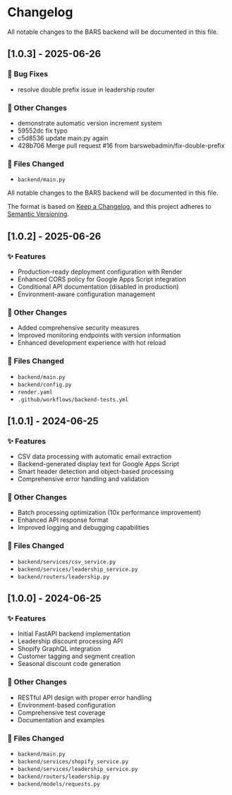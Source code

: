 # Changelog

All notable changes to the BARS backend will be documented in this file.

## [1.0.3] - 2025-06-26

### 🐛 Bug Fixes
- resolve double prefix issue in leadership router

### 🔧 Other Changes
- demonstrate automatic version increment system
- 59552dc fix typo
- c5d8536 update main.py again
- 428b706 Merge pull request #16 from barswebadmin/fix-double-prefix

### 📁 Files Changed
- `backend/main.py`



All notable changes to the BARS backend will be documented in this file.

The format is based on [Keep a Changelog](https://keepachangelog.com/en/1.0.0/),
and this project adheres to [Semantic Versioning](https://semver.org/spec/v2.0.0.html).

## [1.0.2] - 2025-06-26

### ✨ Features
- Production-ready deployment configuration with Render
- Enhanced CORS policy for Google Apps Script integration
- Conditional API documentation (disabled in production)
- Environment-aware configuration management

### 🔧 Other Changes
- Added comprehensive security measures
- Improved monitoring endpoints with version information
- Enhanced development experience with hot reload

### 📁 Files Changed
- `backend/main.py`
- `backend/config.py`
- `render.yaml`
- `.github/workflows/backend-tests.yml`

## [1.0.1] - 2024-06-25

### ✨ Features
- CSV data processing with automatic email extraction
- Backend-generated display text for Google Apps Script
- Smart header detection and object-based processing
- Comprehensive error handling and validation

### 🔧 Other Changes
- Batch processing optimization (10x performance improvement)
- Enhanced API response format
- Improved logging and debugging capabilities

### 📁 Files Changed
- `backend/services/csv_service.py`
- `backend/services/leadership_service.py`
- `backend/routers/leadership.py`

## [1.0.0] - 2024-06-25

### ✨ Features
- Initial FastAPI backend implementation
- Leadership discount processing API
- Shopify GraphQL integration
- Customer tagging and segment creation
- Seasonal discount code generation

### 🔧 Other Changes
- RESTful API design with proper error handling
- Environment-based configuration
- Comprehensive test coverage
- Documentation and examples

### 📁 Files Changed
- `backend/main.py`
- `backend/services/shopify_service.py`
- `backend/services/leadership_service.py`
- `backend/routers/leadership.py`
- `backend/models/requests.py` 